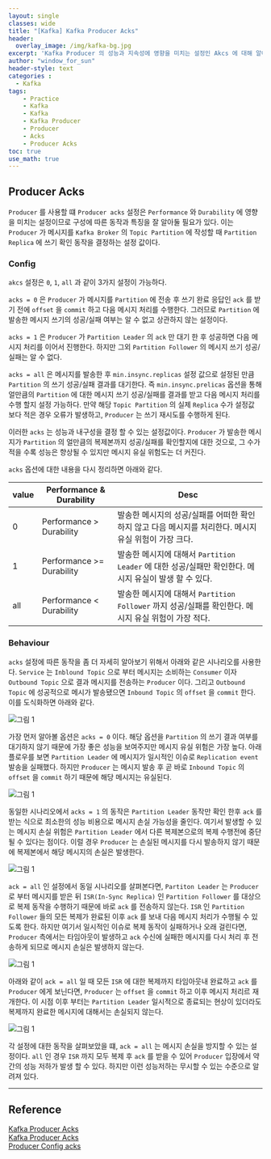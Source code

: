 ```yaml
--- 
layout: single
classes: wide
title: "[Kafka] Kafka Producer Acks"
header:
  overlay_image: /img/kafka-bg.jpg
excerpt: 'Kafka Producer 의 성능과 지속성에 영향을 미치는 설정인 Akcs 에 대해 알아보자'
author: "window_for_sun"
header-style: text
categories :
  - Kafka
tags:
    - Practice
    - Kafka
    - Kafka
    - Kafka Producer
    - Producer
    - Acks
    - Producer Acks
toc: true
use_math: true
---  
```


## Producer Acks
`Producer` 를 사용할 떄 `Producer acks` 설정은 `Performance` 와 `Durability` 에 영향을 미치는 설정이므로 구성에 따른 동작과 특징을 잘 알아둘 필요가 있다. 
이는 `Producer` 가 메시지를 `Kafka Broker` 의 `Topic Partition` 에 작성할 때 `Partition Replica` 에 쓰기 확인 동작을 결정하는 설정 값이다.  


### Config
`akcs` 설정은 `0`, `1`, `all` 과 같이 3가지 설정이 가능하다.  

`acks = 0` 은 `Producer` 가 메시지를 `Partition` 에 전송 후 쓰기 완료 응답인 `ack` 를 받기 전에 
`offset` 을 `commit` 하고 다음 메시지 처리를 수행한다. 
그러므로 `Partition` 에 발송한 메시지 쓰기의 성공/실패 여부는 알 수 없고 상관하지 않는 설정이다.  

`acks = 1` 은 `Producer` 가 `Partition Leader` 의 `ack` 만 대기 한 후 성공하면 다음 메시지 처리를 이어서 진행한다. 
하지만 그외 `Partition Follower` 의 메시지 쓰기 성공/실패는 알 수 없다.  

`acks = all` 은 메시지를 발송한 후 `min.insync.replicas` 설정 값으로 설정된 만큼 `Partition` 의 쓰기 성공/실패 결과를 대기한다. 
즉 `min.insync.prelicas` 옵션을 통해 얼만큼의 `Partition` 에 대한 메시지 쓰기 성공/실패를 결과를 받고 다음 메시지 처리를 수행 할지 설정 가능하다. 
만약 해당 `Topic Partition` 의 실제 `Replica` 수가 설정값 보다 적은 경우 오류가 발생하고, `Producer` 는 쓰기 재시도를 수행하게 된다.  

이러한 `acks` 는 성능과 내구성을 결정 할 수 있는 설정값이다. 
`Producer` 가 발송한 메시지가 `Partition` 의 얼만큼의 복제본까지 성공/실패를 확인할지에 대한 것으로, 
그 수가 적을 수록 성능은 향상될 수 있지만 메시지 유실 위험도는 더 커진다.  

`acks` 옵션에 대한 내용을 다시 정리하면 아래와 같다.  

value| Performance & Durability  |Desc
---|---------------------------|---
0| Performance > Durability  |발송한 메시지의 성공/실패를 어떠한 확인하지 않고 다음 메시지를 처리한다. 메시지 유실 위험이 가장 크다. 
1| Performance >= Durability |발송한 메시지에 대해서 `Partition Leader` 에 대한 성공/실패만 확인한다. 메시지 유실이 발생 할 수 있다. 
all| Performance < Durability  |발송한 메시지에 대해서 `Partition Follower` 까지 성공/실패를 확인한다. 메시지 유실 위험이 가장 적다. 


### Behaviour
`acks` 설정에 따른 동작을 좀 더 자세히 알아보기 위해서 아래와 같은 시나리오를 사용한다. 
`Service` 는 `Inblound Topic` 으로 부터 메시지는 소비하는 `Consumer` 이자 `Outbound Topic` 으로 결과 메시지를 전송하는 `Producer` 이다. 
그리고 `Outbound Topic` 에 성공적으로 메시가 발송됐으면 `Inbound Topic` 의 `offset` 을 `commit` 한다. 
이를 도식화하면 아래와 같다. 


![그림 1]({{site.baseurl}}/img/kafka/producer-acks-1.drawio.png)

가장 먼저 알아볼 옵션은 `acks = 0` 이다. 
해당 옵션을 `Partition` 의 쓰기 결과 여부를 대기하지 않기 때문에 가장 좋은 성능을 보여주지만 메시지 유실 위험은 가장 높다. 
아래 플로우를 보면 `Partition Leader` 에 메시지가 일시적인 이슈로 `Replication event` 발송을 실패했다. 
하지만 `Producer` 는 메시지 발송 후 곧 바로 `Inbound Topic` 의 `offset` 을 `commit` 하기 때문에 
해당 메시지는 유실된다.  

![그림 1]({{site.baseurl}}/img/kafka/producer-acks-2.png)

동일한 시나리오에서 `acks = 1` 의 동작은 `Partition Leader` 동작만 확인 한후 `ack` 를 받는 식으로 최소한의 성능 비용으로 메시지 손실 가능성을 줄인다. 
여기서 발생할 수 있는 메시지 손실 위험은 `Partition Leader` 에서 다른 복제본으로의 복제 수행전에 중단될 수 있다는 점이다. 
이럴 경우 `Producer` 는 손실된 메시지를 다시 발송하지 않기 때문에 복제본에서 해당 메시지의 손실은 발생한다.  

![그림 1]({{site.baseurl}}/img/kafka/producer-acks-3.png)

`ack = all` 인 설정에서 동일 시나리오를 살펴본다면, 
`Partiton Leader` 는 `Producer` 로 부터 메시지를 받은 뒤 `ISR(In-Sync Replica)` 인 `Partition Follower` 를 대상으로 복제 동작을 수행하기 때문에 바로 `ack` 를 전송하지 않는다. 
`ISR` 인 `Partition Follower` 들의 모든 복제가 완료된 이후 `ack` 를 보내 다음 메시지 처리가 수행될 수 있도록 한다. 
하지만 여기서 일시적인 이슈로 복제 동작이 실패하거나 오래 걸린다면, 
`Producer` 측에서는 타임아웃이 발생하고 `ack` 수신에 실패한 메시지를 다시 처리 후 전송하게 되므로 메시지 손실은 발생하지 않는다.  

![그림 1]({{site.baseurl}}/img/kafka/producer-acks-4.png)

아래와 같이 `ack = all` 일 때 모든 `ISR` 에 대한 복제까지 타임아웃내 완료하고 `ack` 를 `Producer` 에게 보닌다면, 
`Producer` 는 `offset` 을 `commit` 하고 이후 메시지 처리르 재개한다. 
이 시점 이후 부터는 `Partition Leader` 일시적으로 종료되는 현상이 있더라도 복제까지 완료한 메시지에 대해서는 손실되지 않는다.  

![그림 1]({{site.baseurl}}/img/kafka/producer-acks-5.png)


각 설정에 대한 동작을 살펴보았을 떄, 
`ack = all` 는 메시지 손실을 방지할 수 있는 설정이다. 
`all` 인 경우 `ISR` 까지 모두 복제 후 `ack` 를 받을 수 있어 `Producer` 입장에서 약간의 성능 저하가 발생 할 수 있다. 
하지만 이런 성능저하는 무시할 수 있는 수준으로 알려져 있다.  

---  
## Reference
[Kafka Producer Acks](https://www.lydtechconsulting.com/blog-kafka-producer-acks.html)  
[Kafka Producer Acks](https://www.popit.kr/kafka-%EC%9A%B4%EC%98%81%EC%9E%90%EA%B0%80-%EB%A7%90%ED%95%98%EB%8A%94-producer-acks/)  
[Producer Config acks](https://kafka.apache.org/documentation/#producerconfigs_acks)  
